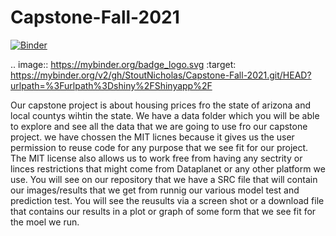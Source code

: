 # Capstone-Fall-2021
[![Binder](https://mybinder.org/badge_logo.svg)](https://mybinder.org/v2/gh/StoutNicholas/Capstone-Fall-2021.git/HEAD?urlpath=%3Furlpath%3Dshiny%2FShinyapp%2F)

.. image:: https://mybinder.org/badge_logo.svg
 :target: https://mybinder.org/v2/gh/StoutNicholas/Capstone-Fall-2021.git/HEAD?urlpath=%3Furlpath%3Dshiny%2FShinyapp%2F
 
Our capstone project is about housing prices fro the state of arizona and local countys wihtin the state. 
We have a data folder which you will be able to explore and see all the data that we are going to use fro our capstone project. 
we have chossen the MIT licnes because it gives us the user permission to reuse code for any purpose that we see fit for our project. The MIT license also allows us to work free from having any sectrity or linces restrictions that might come from Dataplanet or any other platform we use. 
You will see on our repository that we have a SRC file that will contain our images/results that we get from runnig our various model test and prediction test. You will see the reusults via a screen shot or a download file that contains our results in a plot or graph of some form that we see fit for the moel we run.
